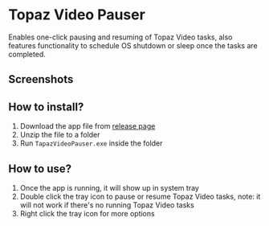 # Topaz Video Pauser

Enables one-click pausing and resuming of Topaz Video tasks, also features functionality to schedule OS shutdown or sleep once the tasks are completed.

## Screenshots

## How to install?
1. Download the app file from [release page](https://github.com/sbcarp/TopazVideoPauser/releases/)
2. Unzip the file to a folder
3. Run `TapazVideoPauser.exe` inside the folder

## How to use?
1. Once the app is running, it will show up in system tray
2. Double click the tray icon to pause or resume Topaz Video tasks, note: it will not work if there's no running Topaz Video tasks
3. Right click the tray icon for more options
